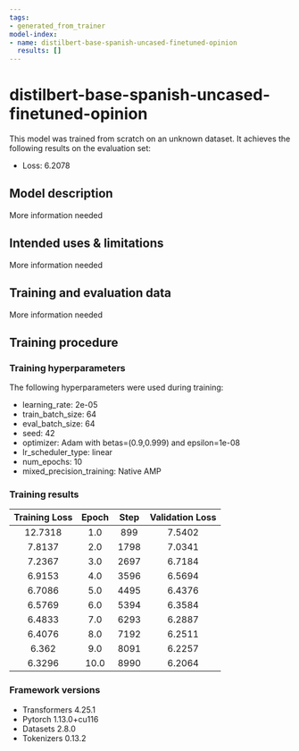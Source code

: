 ```yaml
---
tags:
- generated_from_trainer
model-index:
- name: distilbert-base-spanish-uncased-finetuned-opinion
  results: []
---
```


<!-- This model card has been generated automatically according to the information the Trainer had access to. You
should probably proofread and complete it, then remove this comment. -->

# distilbert-base-spanish-uncased-finetuned-opinion

This model was trained from scratch on an unknown dataset.
It achieves the following results on the evaluation set:
- Loss: 6.2078

## Model description

More information needed

## Intended uses & limitations

More information needed

## Training and evaluation data

More information needed

## Training procedure

### Training hyperparameters

The following hyperparameters were used during training:
- learning_rate: 2e-05
- train_batch_size: 64
- eval_batch_size: 64
- seed: 42
- optimizer: Adam with betas=(0.9,0.999) and epsilon=1e-08
- lr_scheduler_type: linear
- num_epochs: 10
- mixed_precision_training: Native AMP

### Training results

| Training Loss | Epoch | Step | Validation Loss |
|:-------------:|:-----:|:----:|:---------------:|
| 12.7318       | 1.0   | 899  | 7.5402          |
| 7.8137        | 2.0   | 1798 | 7.0341          |
| 7.2367        | 3.0   | 2697 | 6.7184          |
| 6.9153        | 4.0   | 3596 | 6.5694          |
| 6.7086        | 5.0   | 4495 | 6.4376          |
| 6.5769        | 6.0   | 5394 | 6.3584          |
| 6.4833        | 7.0   | 6293 | 6.2887          |
| 6.4076        | 8.0   | 7192 | 6.2511          |
| 6.362         | 9.0   | 8091 | 6.2257          |
| 6.3296        | 10.0  | 8990 | 6.2064          |


### Framework versions

- Transformers 4.25.1
- Pytorch 1.13.0+cu116
- Datasets 2.8.0
- Tokenizers 0.13.2

